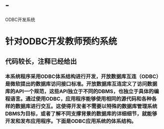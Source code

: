 # -
ODBC开发系统
# 针对ODBC开发教师预约系统
## 代码较长，注释已经给出
### 本系统程序采用ODBC体系结构进行开发，开放数据库互连（ODBC）是微软提出的数据库访问接口标准。开放数据库互连定义了访问数据库的API一个规范，这些API独立于不同的DBMS，也独立于具体的编程语言。通过使用ODBC，应用程序能够使用相同的源代码和各种各样的数据库进行交互。这使得开发者不需要以特殊的数据库管理系统DBMS为目标，或者了解不同支撑背景的数据库的详细细节，就能够开发和发布应用程序。下面是ODBC应用系统的体系结构。
 
